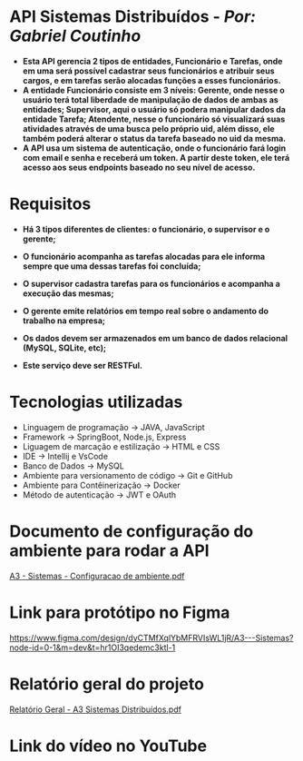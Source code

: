 # API Sistemas Distribuídos - *Por: Gabriel Coutinho*
* **Esta API gerencia 2 tipos de entidades, Funcionário e Tarefas, onde em uma será possível cadastrar seus funcionários e atribuir seus cargos, e em tarefas serão alocadas funções a esses funcionários.**
* **A entidade Funcionário consiste em 3 níveis: Gerente, onde nesse o usuário terá total liberdade de manipulação de dados de ambas as entidades; Supervisor, aqui o usuário só podera manipular dados da entidade Tarefa; Atendente, nesse o funcionário só visualizará suas atividades através de uma busca pelo próprio uid, além disso, ele também poderá alterar o status da tarefa baseado no uid da mesma.**
* **A API usa um sistema de autenticação, onde o funcionário fará login com email e senha e receberá um token. A partir deste token, ele terá acesso aos seus endpoints baseado no seu nível de acesso.**

# Requisitos
* **Há 3 tipos diferentes de clientes: o funcionário, o supervisor e o gerente;**

* **O funcionário acompanha as tarefas alocadas para ele informa sempre que uma dessas tarefas foi concluída;**

* **O supervisor cadastra tarefas para os funcionários e acompanha a execução das mesmas;**

* **O gerente emite relatórios em tempo real sobre o andamento do trabalho na empresa;**

* **Os dados devem ser armazenados em um banco de dados relacional (MySQL, SQLite, etc);**

* **Este serviço deve ser RESTFul.**


# Tecnologias utilizadas
* Linguagem de programação -> JAVA, JavaScript
* Framework -> SpringBoot, Node.js, Express
* Liguagem de marcação e estilização -> HTML e CSS
* IDE -> Intellij e VsCode
* Banco de Dados -> MySQL
* Ambiente para versionamento de código -> Git e GitHub
* Ambiente para Contêinerização -> Docker
* Método de autenticação -> JWT e OAuth

# Documento de configuração do ambiente para rodar a API
[A3 - Sistemas - Configuracao de ambiente.pdf](https://github.com/user-attachments/files/20695824/A3.-.Sistemas.-.Configuracao.de.ambiente.pdf)


# Link para protótipo no Figma
https://www.figma.com/design/dyCTMfXqlYbMFRVIsWL1jR/A3---Sistemas?node-id=0-1&m=dev&t=hr1OI3qedemc3ktl-1


# Relatório geral do projeto
[Relatório Geral - A3 Sistemas Distribuídos.pdf](https://github.com/user-attachments/files/20680926/Relatorio.Geral.-.A3.Sistemas.Distribuidos.pdf)


# Link do vídeo no YouTube


